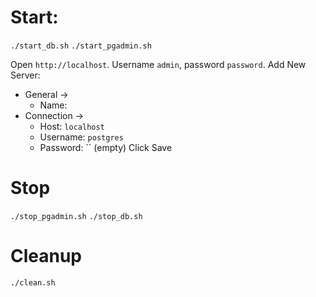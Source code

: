 # Start:

`./start_db.sh`
`./start_pgadmin.sh`

Open `http://localhost`. Username `admin`, password `password`.
Add New Server:
  - General ->
    - Name: <any string>
  - Connection ->
    - Host: `localhost`
    - Username: `postgres`
    - Password: `` (empty)
Click Save

# Stop
`./stop_pgadmin.sh`
`./stop_db.sh`

# Cleanup
`./clean.sh`
